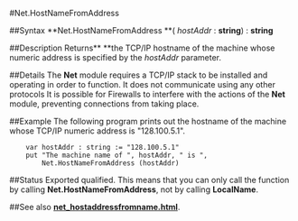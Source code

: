
#Net.HostNameFromAddress

##Syntax
**Net.HostNameFromAddress **(     _hostAddr_ : **string**) : **string**



##Description
Returns** **the TCP/IP hostname of the machine whose numeric address is specified by the _hostAddr_ parameter.



##Details
The **Net** module requires a TCP/IP stack to be installed and operating in order to function. It does not communicate using any other protocols
It is possible for Firewalls to interfere with the actions of the **Net** module, preventing connections from taking place.



##Example
The following program prints out the hostname of the machine whose TCP/IP numeric address is "128.100.5.1".


        var hostAddr : string := "128.100.5.1"
        put "The machine name of ", hostAddr, " is ", 
            Net.HostNameFromAddress (hostAddr)
##Status
Exported qualified.
This means that you can only call the function by calling **Net.HostNameFromAddress**, not by calling **LocalName**.



##See also
**[net_hostaddressfromname.html](Net.HostAddressFromName)**.


